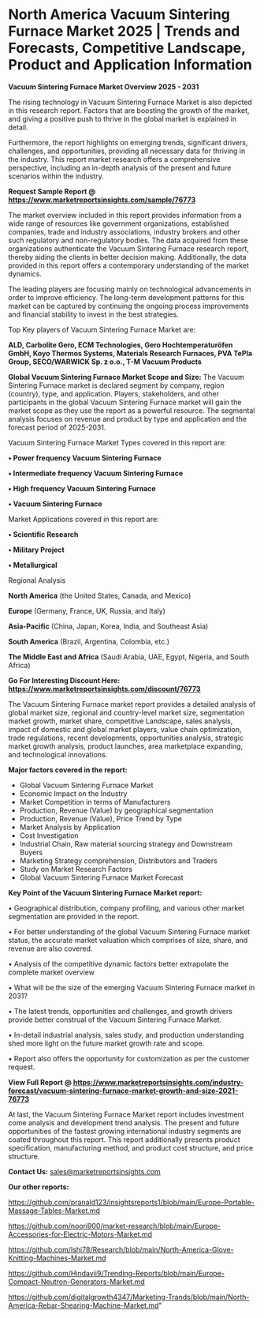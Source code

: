 # North America Vacuum Sintering Furnace Market 2025 | Trends and Forecasts, Competitive Landscape, Product and Application Information

<Strong> Vacuum Sintering Furnace Market Overview 2025 - 2031</strong>

The rising technology in Vacuum Sintering Furnace Market is also depicted in this research report. Factors that are boosting the growth of the market, and giving a positive push to thrive in the global market is explained in detail.

Furthermore, the report highlights on emerging trends, significant drivers, challenges, and opportunities, providing all necessary data for thriving in the industry. This report market research offers a comprehensive perspective, including an in-depth analysis of the present and future scenarios within the industry.

<strong>Request Sample Report @ <a href=https://www.marketreportsinsights.com/sample/76773>https://www.marketreportsinsights.com/sample/76773</a></strong>

The market overview included in this report provides information from a wide range of resources like government organizations, established companies, trade and industry associations, industry brokers and other such regulatory and non-regulatory bodies. The data acquired from these organizations authenticate the Vacuum Sintering Furnace research report, thereby aiding the clients in better decision making. Additionally, the data provided in this report offers a contemporary understanding of the market dynamics.

The leading players are focusing mainly on technological advancements in order to improve efficiency. The long-term development patterns for this market can be captured by continuing the ongoing process improvements and financial stability to invest in the best strategies.

Top Key players of Vacuum Sintering Furnace Market are:

<strong>ALD, Carbolite Gero, ECM Technologies, Gero Hochtemperaturöfen GmbH, Koyo Thermos Systems, Materials Research Furnaces, PVA TePla Group, SECO/WARWICK Sp. z o.o., T-M Vacuum Products</strong>

<strong><b>Global Vacuum Sintering Furnace Market Scope and Size:</b></strong>
The Vacuum Sintering Furnace market is declared segment by company, region (country), type, and application. Players, stakeholders, and other participants in the global Vacuum Sintering Furnace market will gain the market scope as they use the report as a powerful resource. The segmental analysis focuses on revenue and product by type and application and the forecast period of 2025-2031.

Vacuum Sintering Furnace Market Types covered in this report are:

<strong>• Power frequency Vacuum Sintering Furnace

• Intermediate frequency Vacuum Sintering Furnace

• High frequency Vacuum Sintering Furnace

• Vacuum Sintering Furnace</strong>

Market Applications covered in this report are:

<strong>• Scientific Research

• Military Project

• Metallurgical</strong> 

Regional Analysis

<strong>North America</strong> (the United States, Canada, and Mexico)

<strong>Europe</strong> (Germany, France, UK, Russia, and Italy)

<strong>Asia-Pacific</strong> (China, Japan, Korea, India, and Southeast Asia)

<strong>South America</strong> (Brazil, Argentina, Colombia, etc.)

<strong>The Middle East and Africa</strong> (Saudi Arabia, UAE, Egypt, Nigeria, and South Africa)

<strong>Go For Interesting Discount Here: <a href=https://www.marketreportsinsights.com/discount/76773>https://www.marketreportsinsights.com/discount/76773</a></strong>

The Vacuum Sintering Furnace market report provides a detailed analysis of global market size, regional and country-level market size, segmentation market growth, market share, competitive Landscape, sales analysis, impact of domestic and global market players, value chain optimization, trade regulations, recent developments, opportunities analysis, strategic market growth analysis, product launches, area marketplace expanding, and technological innovations.

<strong><b>Major factors covered in the report:</b></strong>
<ul>
  <li>Global Vacuum Sintering Furnace Market </li>
  <li>Economic Impact on the Industry</li>
  <li>Market Competition in terms of Manufacturers</li>
  <li>Production, Revenue (Value) by geographical segmentation</li>
  <li>Production, Revenue (Value), Price Trend by Type</li>
  <li>Market Analysis by Application</li>
  <li>Cost Investigation</li>
  <li>Industrial Chain, Raw material sourcing strategy and Downstream Buyers</li>
  <li>Marketing Strategy comprehension, Distributors and Traders</li>
  <li>Study on Market Research Factors</li>
  <li>Global Vacuum Sintering Furnace Market Forecast</li>
</ul>

<strong><b>Key Point of the Vacuum Sintering Furnace Market report:</b></strong>

• Geographical distribution, company profiling, and various other market segmentation are provided in the report.

• For better understanding of the global Vacuum Sintering Furnace market status, the accurate market valuation which comprises of size, share, and revenue are also covered.

• Analysis of the competitive dynamic factors better extrapolate the complete market overview

• What will be the size of the emerging Vacuum Sintering Furnace market in 2031?

• The latest trends, opportunities and challenges, and growth drivers provide better construal of the Vacuum Sintering Furnace Market.

• In-detail industrial analysis, sales study, and production understanding shed more light on the future market growth rate and scope.

• Report also offers the opportunity for customization as per the customer request.

<strong><b>View Full Report @ <a href=https://www.marketreportsinsights.com/industry-forecast/vacuum-sintering-furnace-market-growth-and-size-2021-76773>https://www.marketreportsinsights.com/industry-forecast/vacuum-sintering-furnace-market-growth-and-size-2021-76773</a></b></strong>


At last, the Vacuum Sintering Furnace Market report includes investment come analysis and development trend analysis. The present and future opportunities of the fastest growing international industry segments are coated throughout this report. This report additionally presents product specification, manufacturing method, and product cost structure, and price structure.

<strong>Contact Us:</strong>
sales@marketreportsinsights.com

<strong>Our other reports:</strong>

<a href=https://github.com/pranald123/insightsreports1/blob/main/Europe-Portable-Massage-Tables-Market.md>https://github.com/pranald123/insightsreports1/blob/main/Europe-Portable-Massage-Tables-Market.md</a>

<a href=https://github.com/noori900/market-research/blob/main/Europe-Accessories-for-Electric-Motors-Market.md>https://github.com/noori900/market-research/blob/main/Europe-Accessories-for-Electric-Motors-Market.md</a>

<a href=https://github.com/Ishi78/Research/blob/main/North-America-Glove-Knitting-Machines-Market.md>https://github.com/Ishi78/Research/blob/main/North-America-Glove-Knitting-Machines-Market.md</a>

<a href=https://github.com/Hindavii9/Trending-Reports/blob/main/Europe-Compact-Neutron-Generators-Market.md>https://github.com/Hindavii9/Trending-Reports/blob/main/Europe-Compact-Neutron-Generators-Market.md</a>

<a href=https://github.com/digitalgrowth4347/Marketing-Trands/blob/main/North-America-Rebar-Shearing-Machine-Market.md>https://github.com/digitalgrowth4347/Marketing-Trands/blob/main/North-America-Rebar-Shearing-Machine-Market.md</a>"
